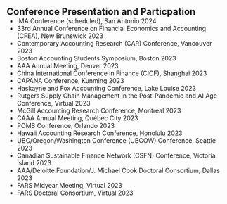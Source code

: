  
<h2 id="conference" style="margin: 2px 0px 0px;"> <br> 
<br> Conference Presentation and Particpation</h2>

<ul style="margin:0 0 5px;">
  <li><autocolor>IMA Conference (scheduled), San Antonio 2024</autocolor></li>
   
  <li><autocolor>33rd Annual Conference on Financial Economics and Accounting (CFEA), New Brunswick 2023</autocolor></li>
 
  <li><autocolor>Contemporary Accounting Research (CAR) Conference, Vancouver 2023</autocolor></li>
  <li><autocolor>Boston Accounting Students Symposium, Boston 2023</autocolor></li>
  <li><autocolor>AAA Annual Meeting, Denver 2023</autocolor></li>
  <li><autocolor>China International Conference in Finance (CICF), Shanghai 2023</autocolor></li>
  <li><autocolor>CAPANA Conference, Kunming 2023</autocolor></li>
  <li><autocolor>Haskayne and Fox Accounting Conference, Lake Louise 2023</autocolor></li>
  <li><autocolor>Rutgers Supply Chain Management in the Post-Pandemic and AI Age Conference, Virtual 2023 </autocolor></li>
  <li><autocolor>McGill Accounting Research Conference, Montreal 2023</autocolor></li>
  <li><autocolor>CAAA Annual Meeting, Québec City 2023</autocolor></li>
  <li><autocolor>POMS Conference, Orlando 2023</autocolor></li>
  <li><autocolor>Hawaii Accounting Research Conference, Honolulu 2023 </autocolor></li>
  <li><autocolor>UBC/Oregon/Washington Conference (UBCOW) Conference, Seattle 2023</autocolor></li>
  <li><autocolor>Canadian Sustainable Finance Network (CSFN) Conference, Victoria Island 2023 </autocolor></li>
  <li><autocolor>AAA/Deloitte Foundation/J. Michael Cook Doctoral Consortium, Dallas 2023 </autocolor></li>
  <li><autocolor>FARS Midyear Meeting, Virtual 2023 </autocolor></li>
  <li><autocolor>FARS Doctoral Consortium, Virtual 2023</autocolor></li>
</ul>

